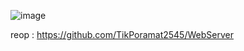 
![image](https://github.com/TikPoramat2545/ESP32-Web-Server/assets/134470274/97ffdbe9-6265-43d9-b754-759b40cfa6a8)

reop : https://github.com/TikPoramat2545/WebServer
